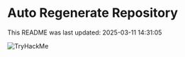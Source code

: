 # Auto Regenerate Repository

This README was last updated: 2025-03-11 14:31:05

 ![TryHackMe](https://tryhackme.com/badge/533634)
